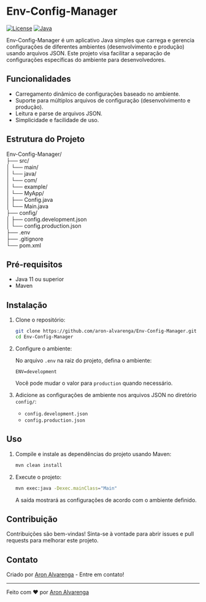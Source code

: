 # Env-Config-Manager

[![License](https://img.shields.io/badge/license-MIT-blue.svg)](LICENSE)
[![Java](https://img.shields.io/badge/Java-11%2B-blue.svg)](https://www.oracle.com/java/technologies/javase/jdk11-archive-downloads.html)

Env-Config-Manager é um aplicativo Java simples que carrega e gerencia configurações de diferentes ambientes (desenvolvimento e produção) usando arquivos JSON. Este projeto visa facilitar a separação de configurações específicas do ambiente para desenvolvedores.

## Funcionalidades

- Carregamento dinâmico de configurações baseado no ambiente.
- Suporte para múltiplos arquivos de configuração (desenvolvimento e produção).
- Leitura e parse de arquivos JSON.
- Simplicidade e facilidade de uso.

## Estrutura do Projeto

Env-Config-Manager/<br>
├── src/<br>
│ └── main/<br>
│ └── java/<br>
│ └── com/<br>
│ └── example/<br>
│ └── MyApp/<br>
│ ├── Config.java<br>
│ └── Main.java<br>
├── config/<br>
│ ├── config.development.json<br>
│ └── config.production.json<br>
├── .env<br>
├── .gitignore<br>
└── pom.xml<br>


## Pré-requisitos

- Java 11 ou superior
- Maven

## Instalação

1. Clone o repositório:

    ```sh
    git clone https://github.com/aron-alvarenga/Env-Config-Manager.git
    cd Env-Config-Manager
    ```

2. Configure o ambiente:

    No arquivo `.env` na raiz do projeto, defina o ambiente:

    ```env
    ENV=development
    ```

    Você pode mudar o valor para `production` quando necessário.

3. Adicione as configurações de ambiente nos arquivos JSON no diretório `config/`:

    - `config.development.json`
    - `config.production.json`

## Uso

1. Compile e instale as dependências do projeto usando Maven:

    ```sh
    mvn clean install
    ```

2. Execute o projeto:

    ```sh
    mvn exec:java -Dexec.mainClass="Main"
    ```

    A saída mostrará as configurações de acordo com o ambiente definido.

## Contribuição

Contribuições são bem-vindas! Sinta-se à vontade para abrir issues e pull requests para melhorar este projeto.

## Contato

Criado por [Aron Alvarenga](https://www.linkedin.com/in/aron-alvarenga/) - Entre em contato!

---

Feito com ❤️ por [Aron Alvarenga](https://github.com/aron-alvarenga)
